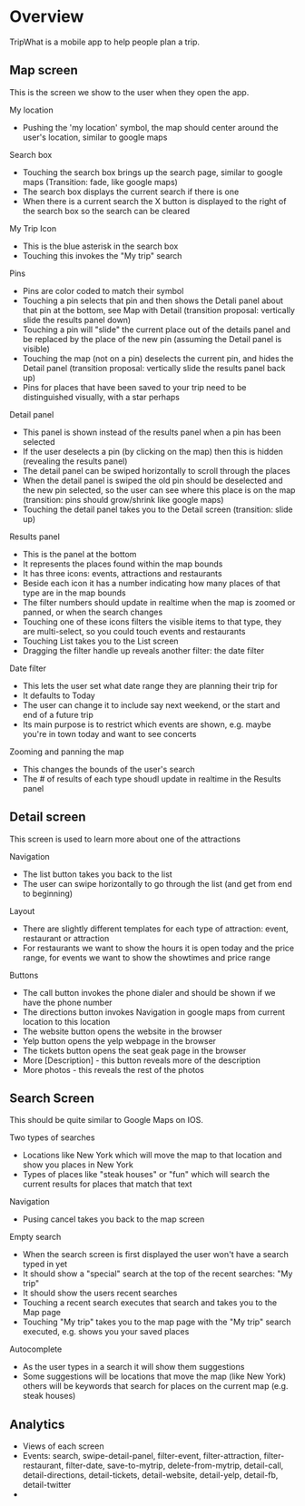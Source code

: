 # Overview #
TripWhat is a mobile app to help people plan a trip.  

## Map screen ##
This is the screen we show to the user when they open the app.

My location
* Pushing the 'my location' symbol, the map should center around the user's location, similar to google maps

Search box
* Touching the search box brings up the search page, similar to google maps (Transition: fade, like google maps)
* The search box displays the current search if there is one
* When there is a current search the X button is displayed to the right of the search box so the search can be cleared

My Trip Icon
* This is the blue asterisk in the search box
* Touching this invokes the "My trip" search

Pins
* Pins are color coded to match their symbol
* Touching a pin selects that pin and then shows the Detali panel about that pin at the bottom, see Map with Detail (transition proposal: vertically slide the results panel down)
* Touching a pin will "slide" the current place out of the details panel and be replaced by the place of the new pin (assuming the Detail panel is visible)
* Touching the map (not on a pin) deselects the current pin, and hides the Detail panel (transition proposal: vertically slide the results panel back up)
* Pins for places that have been saved to your trip need to be distinguished visually, with a star perhaps

Detail panel
* This panel is shown instead of the results panel when a pin has been selected
* If the user deselects a pin (by clicking on the map) then this is hidden (revealing the results panel)
* The detail panel can be swiped horizontally to scroll through the places
* When the detail panel is swiped the old pin should be deselected and the new pin selected, so the user can see where this place is on the map (transition: pins should grow/shrink like google maps)
* Touching the detail panel takes you to the Detail screen (transition: slide up)

Results panel
* This is the panel at the bottom
* It represents the places found within the map bounds
* It has three icons: events, attractions and restaurants
* Beside each icon it has a number indicating how many places of that type are in the map bounds
* The filter numbers should update in realtime when the map is zoomed or panned, or when the search changes
* Touching one of these icons filters the visible items to that type, they are multi-select, so you could touch events and restaurants
* Touching List takes you to the List screen
* Dragging the filter handle up reveals another filter: the date filter

Date filter
* This lets the user set what date range they are planning their trip for
* It defaults to Today
* The user can change it to include say next weekend, or the start and end of a future trip
* Its main purpose is to restrict which events are shown, e.g. maybe you're in town today and want to see concerts 

Zooming and panning the map
* This changes the bounds of the user's search
* The # of results of each type shoudl update in realtime in the Results panel

## Detail screen ##

This screen is used to learn more about one of the attractions

Navigation
* The list button takes you back to the list
* The user can swipe horizontally to go through the list (and get from end to beginning)

Layout
* There are slightly different templates for each type of attraction: event, restaurant or attraction
* For restaurants we want to show the hours it is open today and the price range, for events we want to show the showtimes and price range

Buttons
* The call button invokes the phone dialer and should be shown if we have the phone number
* The directions button invokes Navigation in google maps from current location to this location
* The website button opens the website in the browser
* Yelp button opens the yelp webpage in the browser
* The tickets button opens the seat geak page in the browser
* More [Description] - this button reveals more of the description
* More photos - this reveals the rest of the photos

## Search Screen ##

This should be quite similar to Google Maps on IOS.  

Two types of searches
* Locations like New York which will move the map to that location and show you places in New York
* Types of places like "steak houses" or "fun" which will search the current results for places that match that text

Navigation
* Pusing cancel takes you back to the map screen

Empty search
* When the search screen is first displayed the user won't have a search typed in yet
* It should show a "special" search at the top of the recent searches: "My trip"
* It should show the users recent searches
* Touching a recent search executes that search and takes you to the Map page
* Touching "My trip" takes you to the map page with the "My trip" search executed, e.g. shows you your saved places

Autocomplete
* As the user types in a search it will show them suggestions
* Some suggestions will be locations that move the map (like New York) others will be keywords that search for places on the current map (e.g. steak houses)

## Analytics ##

* Views of each screen
* Events: search, swipe-detail-panel, filter-event, filter-attraction, filter-restaurant, filter-date, save-to-mytrip, delete-from-mytrip, detail-call, detail-directions, detail-tickets, detail-website, detail-yelp, detail-fb, detail-twitter
* 
